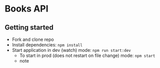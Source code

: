 # Books API

## Getting started

- Fork and clone repo
- Install dependencies: `npm install`
- Start application in dev (watch) mode: `npm run start:dev`
	- To start in prod (does not restart on file change) mode: `npm start`
	- note
